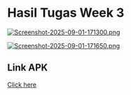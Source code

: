 # Hasil Tugas Week 3
[![Screenshot-2025-09-01-171300.png](https://i.postimg.cc/sDf4RzFw/Screenshot-2025-09-01-171300.png)](https://postimg.cc/14TqpL3q)

[![Screenshot-2025-09-01-171650.png](https://i.postimg.cc/MT8132b0/Screenshot-2025-09-01-171650.png)](https://postimg.cc/gwNwr77r)

## Link APK
<a href = "https://github.com/hhoow0093/Lab_Week_03/blob/master/TugasApp.apk">Click here</a>
